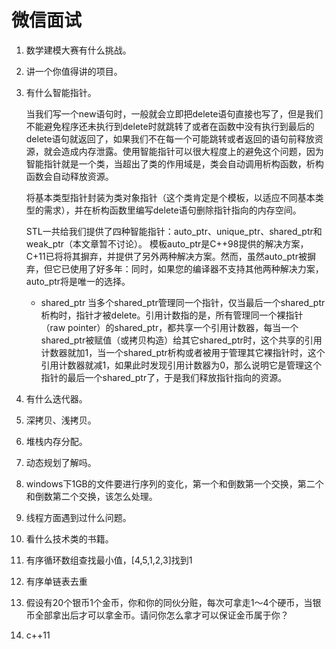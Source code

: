# 微信面试

1. 数学建模大赛有什么挑战。
2. 讲一个你值得讲的项目。
3. 有什么智能指针。

    当我们写一个new语句时，一般就会立即把delete语句直接也写了，但是我们不能避免程序还未执行到delete时就跳转了或者在函数中没有执行到最后的delete语句就返回了，如果我们不在每一个可能跳转或者返回的语句前释放资源，就会造成内存泄露。使用智能指针可以很大程度上的避免这个问题，因为智能指针就是一个类，当超出了类的作用域是，类会自动调用析构函数，析构函数会自动释放资源。

    将基本类型指针封装为类对象指针（这个类肯定是个模板，以适应不同基本类型的需求），并在析构函数里编写delete语句删除指针指向的内存空间。

    STL一共给我们提供了四种智能指针：auto_ptr、unique_ptr、shared_ptr和weak_ptr（本文章暂不讨论）。
    模板auto_ptr是C++98提供的解决方案，C+11已将将其摒弃，并提供了另外两种解决方案。然而，虽然auto_ptr被摒弃，但它已使用了好多年：同时，如果您的编译器不支持其他两种解决力案，auto_ptr将是唯一的选择。

    - shared_ptr
    当多个shared_ptr管理同一个指针，仅当最后一个shared_ptr析构时，指针才被delete。引用计数指的是，所有管理同一个裸指针（raw pointer）的shared_ptr，都共享一个引用计数器，每当一个shared_ptr被赋值（或拷贝构造）给其它shared_ptr时，这个共享的引用计数器就加1，当一个shared_ptr析构或者被用于管理其它裸指针时，这个引用计数器就减1，如果此时发现引用计数器为0，那么说明它是管理这个指针的最后一个shared_ptr了，于是我们释放指针指向的资源。

4. 有什么迭代器。
5. 深拷贝、浅拷贝。
6. 堆栈内存分配。
7. 动态规划了解吗。
8. windows下1GB的文件要进行序列的变化，第一个和倒数第一个交换，第二个和倒数第二个交换，该怎么处理。
9. 线程方面遇到过什么问题。
10. 看什么技术类的书籍。
11. 有序循环数组查找最小值，[4,5,1,2,3]找到1
12. 有序单链表去重
13. 假设有20个银币1个金币，你和你的同伙分赃，每次可拿走1～4个硬币，当银币全部拿出后才可以拿金币。请问你怎么拿才可以保证金币属于你？
14. c++11